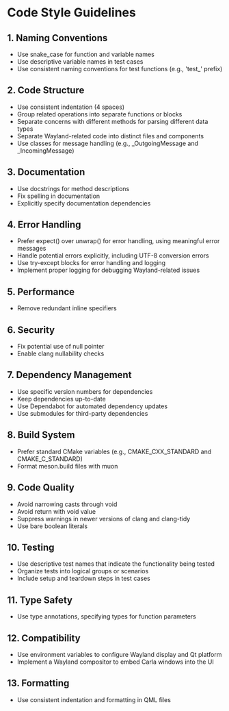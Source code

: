 # Code Style Guidelines

## 1. Naming Conventions
- Use snake_case for function and variable names
- Use descriptive variable names in test cases
- Use consistent naming conventions for test functions (e.g., 'test_' prefix)

## 2. Code Structure
- Use consistent indentation (4 spaces)
- Group related operations into separate functions or blocks
- Separate concerns with different methods for parsing different data types
- Separate Wayland-related code into distinct files and components
- Use classes for message handling (e.g., _OutgoingMessage and _IncomingMessage)

## 3. Documentation
- Use docstrings for method descriptions
- Fix spelling in documentation
- Explicitly specify documentation dependencies

## 4. Error Handling
- Prefer expect() over unwrap() for error handling, using meaningful error messages
- Handle potential errors explicitly, including UTF-8 conversion errors
- Use try-except blocks for error handling and logging
- Implement proper logging for debugging Wayland-related issues

## 5. Performance
- Remove redundant inline specifiers

## 6. Security
- Fix potential use of null pointer
- Enable clang nullability checks

## 7. Dependency Management
- Use specific version numbers for dependencies
- Keep dependencies up-to-date
- Use Dependabot for automated dependency updates
- Use submodules for third-party dependencies

## 8. Build System
- Prefer standard CMake variables (e.g., CMAKE_CXX_STANDARD and CMAKE_C_STANDARD)
- Format meson.build files with muon

## 9. Code Quality
- Avoid narrowing casts through void
- Avoid return with void value
- Suppress warnings in newer versions of clang and clang-tidy
- Use bare boolean literals

## 10. Testing
- Use descriptive test names that indicate the functionality being tested
- Organize tests into logical groups or scenarios
- Include setup and teardown steps in test cases

## 11. Type Safety
- Use type annotations, specifying types for function parameters

## 12. Compatibility
- Use environment variables to configure Wayland display and Qt platform
- Implement a Wayland compositor to embed Carla windows into the UI

## 13. Formatting
- Use consistent indentation and formatting in QML files